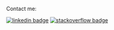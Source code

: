 
Contact me:

[![linkedin badge](https://img.shields.io/badge/linkedin-blue?style=flat-square&logo=linkedin)](https://www.linkedin.com/in/marcos-martinez-uy/)
[![stackoverflow badge](https://img.shields.io/badge/stackoverflow-red?style=flat-square&logo=stackoverflow)](https://es.stackoverflow.com/users/4163/marcos-martínez)




